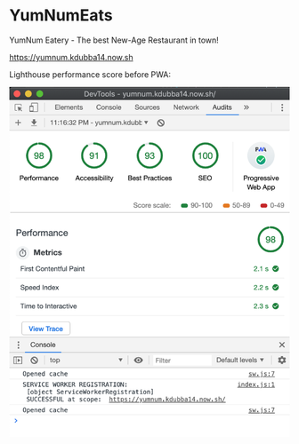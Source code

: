 # YumNumEats

YumNum Eatery - The best New-Age Restaurant in town!

https://yumnum.kdubba14.now.sh

Lighthouse performance score before PWA:

![YumNumPerformance](YumNumPerformance.png)
